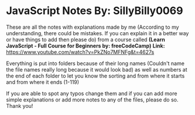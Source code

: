 # JavaScript Notes By: SillyBilly0069

These are all the notes with explanations made by me (According to my understanding, there could be mistakes. If you can explain it in a better way or have things to add then please do) from a course called **(Learn JavaScript - Full Course for Beginners by: freeCodeCamp)** **Link:** https://www.youtube.com/watch?v=PkZNo7MFNFg&t=4627s

Everything is put into folders because of their long names (Couldn't name the file names really long because it would look bad) as well as numbers at the end of each folder to let you know the sorting and from where it starts and from where it ends (1-119)

If you are able to spot any typos change them and if you can add more simple explanations or add more notes to any of the files, please do so. Thank you!
